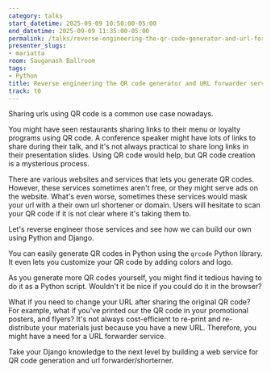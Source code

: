 ```yaml
---
category: talks
start_datetime: 2025-09-09 10:50:00-05:00
end_datetime: 2025-09-09 11:35:00-05:00
permalink: /talks/reverse-engineering-the-qr-code-generator-and-url-forwarder-service/
presenter_slugs:
- mariatta
room: Sauganash Ballroom
tags:
- Python
title: Reverse engineering the QR code generator and URL forwarder service
track: t0
---
```


Sharing urls using QR code is a common use case nowadays.

You might have seen restaurants sharing links to their menu or loyalty programs using QR code. A conference speaker might have lots of links to share during their talk, and it's not always practical to share long links in their presentation slides. Using QR code would help, but QR code creation is a mysterious process.

There are various websites and services that lets you generate QR codes. However, these services sometimes aren't free, or they might serve ads on the website. What's even worse, sometimes these services would mask your url with a their own url shortener or domain. Users will hesitate to scan your QR code if it is not clear where it's taking them to.

Let's reverse engineer those services and see how we can build our own using Python and Django.

You can easily generate QR codes in Python using the `qrcode` Python library. It even lets you customize your QR code by adding colors and logo.

As you generate more QR codes yourself, you might find it tedious having to do it as a Python script. Wouldn't it be nice if you could do it in the browser?

What if you need to change your URL after sharing the original QR code? For example, what if you've printed our the QR code in your promotional posters, and flyers? It's not always cost-efficient to re-print and re-distribute your materials just because you have a new URL. Therefore, you might have a need for a URL forwarder service.

Take your Django knowledge to the next level by building a web service for QR code generation and url forwarder/shorterner.